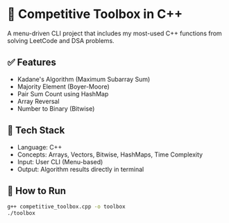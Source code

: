 # 🧰 Competitive Toolbox in C++

A menu-driven CLI project that includes my most-used C++ functions from solving LeetCode and DSA problems.

## ✅ Features

- Kadane's Algorithm (Maximum Subarray Sum)
- Majority Element (Boyer-Moore)
- Pair Sum Count using HashMap
- Array Reversal
- Number to Binary (Bitwise)

## 📌 Tech Stack
- Language: C++
- Concepts: Arrays, Vectors, Bitwise, HashMaps, Time Complexity
- Input: User CLI (Menu-based)
- Output: Algorithm results directly in terminal

## 🚀 How to Run

```bash
g++ competitive_toolbox.cpp -o toolbox
./toolbox
